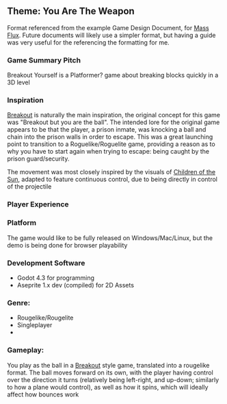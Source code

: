 ## Theme: You Are The Weapon


Format referenced from the example Game Design Document, for [Mass Flux](https://docs.google.com/document/d/1Vl7BMvzUOhbunJrI_X1gUc6x-LAp3aaBiPwHUf27B70). Future documents will likely use a simpler format, but having a guide was very useful for the referencing the formatting for me.

### Game Summary Pitch
Breakout Yourself is a Platformer? game about breaking blocks quickly in a 3D level

### Inspiration
[Breakout](https://en.wikipedia.org/wiki/Breakout_(video_game)) is naturally the main inspiration, the original concept for this game was "Breakout but you are the ball". 
The intended lore for the original game appears to be that the player, a prison inmate, was knocking a ball and chain into the prison walls in order to escape. 
This was a great launching point to transition to a Roguelike/Roguelite game, providing a reason as to why you have to start again when trying to escape: being caught by the prison guard/security.

The movement was most closely inspired by the visuals of [Children of the Sun](https://store.steampowered.com/app/1309950/Children_of_the_Sun/), adapted to feature continuous control, due to being directly in control of the projectile

### Player Experience


### Platform
The game would like to be fully released on Windows/Mac/Linux, but the demo is being done for browser playability

### Development Software
- Godot 4.3 for programming
- Aseprite 1.x dev (compiled) for 2D Assets

### Genre: 
- Rougelike/Rougelite
- Singleplayer
- 

### Gameplay:
You play as the ball in a [Breakout](https://en.wikipedia.org/wiki/Breakout_(video_game)) style game, translated into a rougelike format. 
The ball moves forward on its own, with the player having control over the direction it turns (relatively being left-right, and up-down; similarly to how a plane would control), as well as how it spins, which will ideally affect how bounces work

